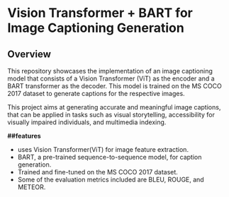 # Vision Transformer + BART for Image Captioning Generation

## Overview
This repository showcases the implementation of an image captioning model that consists of a Vision Transformer (ViT) as the encoder and a BART transformer as the decoder. This model is trained on the MS COCO 2017 dataset to generate captions for the respective images.

This project aims at generating accurate and meaningful image captions, that can be applied in tasks such as visual storytelling, accessibility for visually impaired individuals, and multimedia indexing.


**##features**
* uses Vision Transformer(ViT) for image feature extraction.
* BART, a pre-trained sequence-to-sequence model, for caption generation.
* Trained and fine-tuned on the MS COCO 2017 dataset.
* Some of the evaluation metrics included are BLEU, ROUGE, and METEOR.
  
